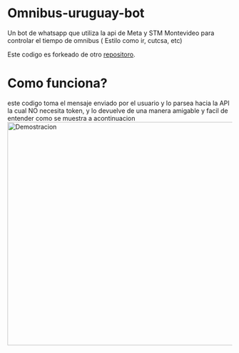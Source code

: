 # Omnibus-uruguay-bot
Un bot de whatsapp que utiliza la api de Meta y STM Montevideo para controlar el tiempo de omnibus ( Estilo como ir, cutcsa, etc)

Este codigo es forkeado de otro [repositoro](https://github.com/JPierr3/bigdateros-whatsappbot-python/).

# Como funciona?

este codigo toma el mensaje enviado por el usuario y lo parsea hacia la API la cual NO necesita token, y lo devuelve de una manera amigable y facil de entender como se muestra a acontinuacion
<img src="https://cdn.discordapp.com/attachments/996579617127268463/1286384585105735813/Screenshot_2024-09-19-14-52-38-26.jpg?ex=66edb680&is=66ec6500&hm=5b0261f207114fc7b8045c0efcb044b502f9ef781a9994e12b5822ad17dfb615&" title="Demostracion" width="850" height="500">
